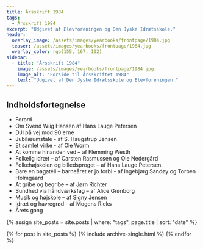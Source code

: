 ```yaml
---
title: Årsskrift 1984
tags:
  - Årsskrift 1984
excerpt: "Udgivet af Elevforeningen og Den Jyske Idrætsskole."
header:
  overlay_image: /assets/images/yearbooks/frontpage/1984.jpg
  teaser: /assets/images/yearbooks/frontpage/1984.jpg
  overlay_color: rgb(155, 167, 102)
sidebar:
  - title: "Årsskrift 1984"
    image: /assets/images/yearbooks/frontpage/1984.jpg
    image_alt: "Forside til Årsskriftet 1984"
    text: "Udgivet af Den Jyske Idrætsskole og Elevforeningen."
---
```


## Indholdsfortegnelse

- Forord
- Om Svend Wiig Hansen af Hans Lauge Petersen 
- DJl på vej mod 90'erne 
- Jubilæumstale - af S. Haugstrup Jensen
- Et samlet virke - af Ole Worm
- At komme hinanden ved – af Flemming Westh
- Folkelig idræt – af Carsten Rasmussen og Ole Nedergård 
- Folkehøjskolen og billedsproget – af Hans Lauge Petersen 
- Bare en bagatell – barneåret er jo forbi - af Ingebjørg Sandøy og Torben Holmgaard
- At gribe og begribe – af Jørn Richter
- Sundhed via håndværksfag – af Alice Grønborg 
- Musik og højskole – af Signy Jensen
- Idræt og havregrød – af Mogens Rieks
- Årets gang

{% assign site_posts = site.posts | where: "tags", page.title | sort: "date" %}

<div class="grid__wrapper">
  {% for post in site_posts %}
    {% include archive-single.html %}
  {% endfor %}
</div>
